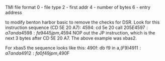TMI file format
  0 - file type
  2 - first addr
  4 - number of bytes
  6 - entry address

to modify benton harbor basic to remove the checks for DSR.
Look for this instruction sequence (CD 5E 20 A7):
  4594: cd 5e 20  call $205E
  4597: a7        and  a
  4598: fa 94 45  jp   m,$4594
NOP out the JP instruction, which is the next 3 bytes after CD 5E 20 A7.
The above example was xbas2.

For xbas5 the sequence looks like this:
  490f: db f9     in   a,($F9)
  4911: a7        and  a
  4912: fa 0f 49  jp   m,$490F
